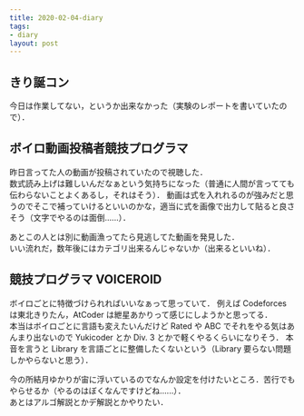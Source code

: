 ```yaml
---
title: 2020-02-04-diary
tags:
- diary
layout: post
---
```


## きり誕コン
今日は作業してない，というか出来なかった（実験のレポートを書いていたので）．

## ボイロ動画投稿者競技プログラマ
昨日言ってた人の動画が投稿されていたので視聴した．<br>
数式読み上げは難しいんだなぁという気持ちになった（普通に人間が言ってても伝わらないことよくあるし，それはそう）．
動画は式を入れれるのが強みだと思うのでそこで補っていけるといいのかな，適当に式を画像で出力して貼ると良さそう（文字でやるのは面倒......）．

あとこの人とは別に動画漁ってたら見逃してた動画を発見した．<br>
いい流れだ，数年後にはカテゴリ出来るんじゃないか（出来るといいね）．

## 競技プログラマ VOICEROID
ボイロごとに特徴づけられればいいなぁって思っていて．
例えば Codeforces は東北きりたん，AtCoder は紲星あかりって感じにしようかと思ってる．<br>
本当はボイロごとに言語も変えたいんだけど Rated や ABC でそれをやる気はあんまり出ないので Yukicoder とか Div. 3 とかで軽くやるくらいになりそう．
本音を言うと Library を言語ごとに整備したくないという（Library 要らない問題しかやらないと思う）．<br>

今の所結月ゆかりが宙に浮いているのでなんか設定を付けたいところ．苦行でもやらせるか（やるのはぼくなんですけどね......）．<br>
あとはアルゴ解説とかデ解説とかやりたい．